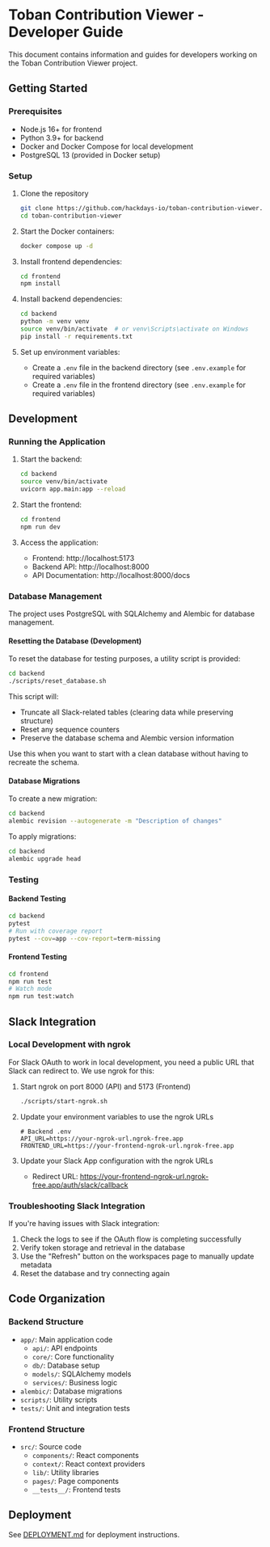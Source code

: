 # Toban Contribution Viewer - Developer Guide

This document contains information and guides for developers working on the Toban Contribution Viewer project.

## Getting Started

### Prerequisites

- Node.js 16+ for frontend
- Python 3.9+ for backend
- Docker and Docker Compose for local development
- PostgreSQL 13 (provided in Docker setup)

### Setup

1. Clone the repository
   ```bash
   git clone https://github.com/hackdays-io/toban-contribution-viewer.git
   cd toban-contribution-viewer
   ```

2. Start the Docker containers:
   ```bash
   docker compose up -d
   ```

3. Install frontend dependencies:
   ```bash
   cd frontend
   npm install
   ```

4. Install backend dependencies:
   ```bash
   cd backend
   python -m venv venv
   source venv/bin/activate  # or venv\Scripts\activate on Windows
   pip install -r requirements.txt
   ```

5. Set up environment variables:
   - Create a `.env` file in the backend directory (see `.env.example` for required variables)
   - Create a `.env` file in the frontend directory (see `.env.example` for required variables)

## Development

### Running the Application

1. Start the backend:
   ```bash
   cd backend
   source venv/bin/activate
   uvicorn app.main:app --reload
   ```

2. Start the frontend:
   ```bash
   cd frontend
   npm run dev
   ```

3. Access the application:
   - Frontend: http://localhost:5173
   - Backend API: http://localhost:8000
   - API Documentation: http://localhost:8000/docs

### Database Management

The project uses PostgreSQL with SQLAlchemy and Alembic for database management.

#### Resetting the Database (Development)

To reset the database for testing purposes, a utility script is provided:

```bash
cd backend
./scripts/reset_database.sh
```

This script will:
- Truncate all Slack-related tables (clearing data while preserving structure)
- Reset any sequence counters
- Preserve the database schema and Alembic version information

Use this when you want to start with a clean database without having to recreate the schema.

#### Database Migrations

To create a new migration:

```bash
cd backend
alembic revision --autogenerate -m "Description of changes"
```

To apply migrations:

```bash
cd backend
alembic upgrade head
```

### Testing

#### Backend Testing

```bash
cd backend
pytest
# Run with coverage report
pytest --cov=app --cov-report=term-missing
```

#### Frontend Testing

```bash
cd frontend
npm run test
# Watch mode
npm run test:watch
```

## Slack Integration

### Local Development with ngrok

For Slack OAuth to work in local development, you need a public URL that Slack can redirect to. We use ngrok for this:

1. Start ngrok on port 8000 (API) and 5173 (Frontend)
   ```bash
   ./scripts/start-ngrok.sh
   ```

2. Update your environment variables to use the ngrok URLs
   ```
   # Backend .env
   API_URL=https://your-ngrok-url.ngrok-free.app
   FRONTEND_URL=https://your-frontend-ngrok-url.ngrok-free.app
   ```

3. Update your Slack App configuration with the ngrok URLs
   - Redirect URL: https://your-frontend-ngrok-url.ngrok-free.app/auth/slack/callback

### Troubleshooting Slack Integration

If you're having issues with Slack integration:

1. Check the logs to see if the OAuth flow is completing successfully
2. Verify token storage and retrieval in the database
3. Use the "Refresh" button on the workspaces page to manually update metadata
4. Reset the database and try connecting again

## Code Organization

### Backend Structure

- `app/`: Main application code
  - `api/`: API endpoints
  - `core/`: Core functionality
  - `db/`: Database setup
  - `models/`: SQLAlchemy models
  - `services/`: Business logic
- `alembic/`: Database migrations
- `scripts/`: Utility scripts
- `tests/`: Unit and integration tests

### Frontend Structure

- `src/`: Source code
  - `components/`: React components
  - `context/`: React context providers
  - `lib/`: Utility libraries
  - `pages/`: Page components
  - `__tests__/`: Frontend tests

## Deployment

See [DEPLOYMENT.md](DEPLOYMENT.md) for deployment instructions.